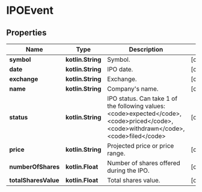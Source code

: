 
# IPOEvent

## Properties
Name | Type | Description | Notes
------------ | ------------- | ------------- | -------------
**symbol** | **kotlin.String** | Symbol. |  [optional]
**date** | **kotlin.String** | IPO date. |  [optional]
**exchange** | **kotlin.String** | Exchange. |  [optional]
**name** | **kotlin.String** | Company&#39;s name. |  [optional]
**status** | **kotlin.String** | IPO status. Can take 1 of the following values: &lt;code&gt;expected&lt;/code&gt;,&lt;code&gt;priced&lt;/code&gt;,&lt;code&gt;withdrawn&lt;/code&gt;,&lt;code&gt;filed&lt;/code&gt; |  [optional]
**price** | **kotlin.String** | Projected price or price range. |  [optional]
**numberOfShares** | **kotlin.Float** | Number of shares offered during the IPO. |  [optional]
**totalSharesValue** | **kotlin.Float** | Total shares value. |  [optional]



